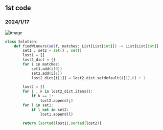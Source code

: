 ## 1st code
### 2024/1/17

![image](https://github.com/PhoenixCHW/My_leetcode/assets/39382795/cb89bcf0-d6af-45f4-b094-91b1046cdda4)

```python
class Solution:
    def findWinners(self, matches: List[List[int]]) -> List[List[int]]:
        set1 , set2 = set() , set()
        lost1 = []
        lost2_dict = {}
        for i in matches:
            set1.add(i[0])
            set2.add(i[1])
            lost2_dict[i[1]] = lost2_dict.setdefault(i[1],0) + 1
        
        lost2 = []
        for j , k in lost2_dict.items():
            if k == 1:
                lost2.append(j)
        for l in set1:
            if l not in set2:
                lost1.append(l)

        return [sorted(lost1),sorted(lost2)]
```
